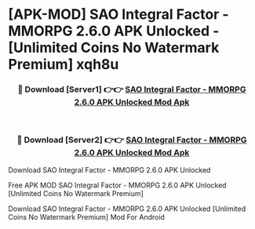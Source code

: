 # [APK-MOD] SAO Integral Factor - MMORPG 2.6.0 APK Unlocked - [Unlimited Coins No Watermark Premium] xqh8u



<div align="center">
<h3>🔴 Download [Server1] 👉👉 <a href="https://momento.my/?title=SAO_Integral_Factor_-_MMORPG_2.6.0_APK_Unlocked">SAO Integral Factor - MMORPG 2.6.0 APK Unlocked Mod Apk</a></h3><br>

<h3>🔴 Download [Server2] 👉👉 <a href="https://momento.my/?title=SAO_Integral_Factor_-_MMORPG_2.6.0_APK_Unlocked">SAO Integral Factor - MMORPG 2.6.0 APK Unlocked Mod Apk</a></h3>
</div>



Download SAO Integral Factor - MMORPG 2.6.0 APK Unlocked 

Free APK MOD SAO Integral Factor - MMORPG 2.6.0 APK Unlocked [Unlimited Coins No Watermark Premium]

Download SAO Integral Factor - MMORPG 2.6.0 APK Unlocked [Unlimited Coins No Watermark Premium] Mod For Android
